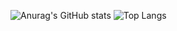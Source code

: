 ![Anurag's GitHub stats](https://github-readme-stats.vercel.app/api?username=rain1598&show_icons=true&theme=ayu-mirage&bg_color=0,e96443,904e95)
![Top Langs](https://github-readme-stats.vercel.app/api/top-langs/?username=rain1598&layout=compact&theme=ayu-mirage)
